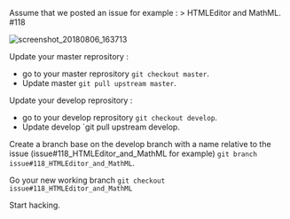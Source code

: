 Assume that we posted an issue for example : > HTMLEditor and MathML. #118 

![screenshot_20180806_163713](https://user-images.githubusercontent.com/19194678/43723288-9898168e-9997-11e8-8d9a-edf4cfb9ec3d.png)

Update your master reprository :
- go to your master reprository `git checkout master`.
- Update master `git pull upstream master`.

Update your develop reprository :
- go to your develop reprository `git checkout develop`.
- Update develop `git pull upstream develop.

Create a branch base on the develop branch with a name relative to the issue (issue#118_HTMLEditor_and_MathML for example) `git branch issue#118_HTMLEditor_and_MathML`.

Go your new working branch `git checkout issue#118_HTMLEditor_and_MathML`

Start hacking.